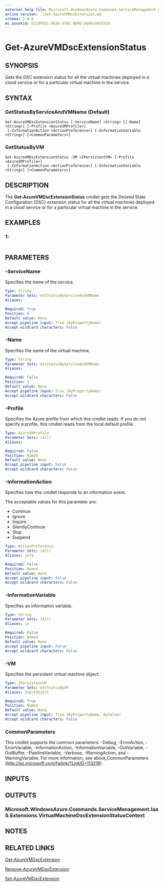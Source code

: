 ```yaml
---
external help file: Microsoft.WindowsAzure.Commands.ServiceManagement.dll-Help.xml
online version: .\Get-AzureVMDscExtension.md
schema: 2.0.0
ms.assetid: E218FED1-9636-476C-8D9D-D6AD14A35534
---
```


# Get-AzureVMDscExtensionStatus

## SYNOPSIS
Gets the DSC extension status for all the virtual machines deployed in a cloud service or for a particular virtual machine in the service.

## SYNTAX

### GetStatusByServiceAndVMName (Default)
```
Get-AzureVMDscExtensionStatus [-ServiceName] <String> [[-Name] <String>] [-Profile <AzureSMProfile>]
 [-InformationAction <ActionPreference>] [-InformationVariable <String>] [<CommonParameters>]
```

### GetStatusByVM
```
Get-AzureVMDscExtensionStatus -VM <IPersistentVM> [-Profile <AzureSMProfile>]
 [-InformationAction <ActionPreference>] [-InformationVariable <String>] [<CommonParameters>]
```

## DESCRIPTION
The **Get-AzureVMDscExtensionStatus** cmdlet gets the Desired State Configuration (DSC) extension status for all the virtual machines deployed in a cloud service or for a particular virtual machine in the service.

## EXAMPLES

### 1:
```

```

## PARAMETERS

### -ServiceName
Specifies the name of the service.

```yaml
Type: String
Parameter Sets: GetStatusByServiceAndVMName
Aliases: 

Required: True
Position: 0
Default value: None
Accept pipeline input: True (ByPropertyName)
Accept wildcard characters: False
```

### -Name
Specifies the name of the virtual machine.

```yaml
Type: String
Parameter Sets: GetStatusByServiceAndVMName
Aliases: 

Required: False
Position: 1
Default value: None
Accept pipeline input: True (ByPropertyName)
Accept wildcard characters: False
```

### -Profile
Specifies the Azure profile from which this cmdlet reads.
If you do not specify a profile, this cmdlet reads from the local default profile.

```yaml
Type: AzureSMProfile
Parameter Sets: (All)
Aliases: 

Required: False
Position: Named
Default value: None
Accept pipeline input: False
Accept wildcard characters: False
```

### -InformationAction
Specifies how this cmdlet responds to an information event.

The acceptable values for this parameter are:

- Continue
- Ignore
- Inquire
- SilentlyContinue
- Stop
- Suspend

```yaml
Type: ActionPreference
Parameter Sets: (All)
Aliases: infa

Required: False
Position: Named
Default value: None
Accept pipeline input: False
Accept wildcard characters: False
```

### -InformationVariable
Specifies an information variable.

```yaml
Type: String
Parameter Sets: (All)
Aliases: iv

Required: False
Position: Named
Default value: None
Accept pipeline input: False
Accept wildcard characters: False
```

### -VM
Specifies the persistent virtual machine object.

```yaml
Type: IPersistentVM
Parameter Sets: GetStatusByVM
Aliases: InputObject

Required: True
Position: Named
Default value: None
Accept pipeline input: True (ByPropertyName, ByValue)
Accept wildcard characters: False
```

### CommonParameters
This cmdlet supports the common parameters: -Debug, -ErrorAction, -ErrorVariable, -InformationAction, -InformationVariable, -OutVariable, -OutBuffer, -PipelineVariable, -Verbose, -WarningAction, and -WarningVariable. For more information, see about_CommonParameters (http://go.microsoft.com/fwlink/?LinkID=113216).

## INPUTS

## OUTPUTS

### Microsoft.WindowsAzure.Commands.ServiceManagement.IaaS.Extensions.VirtualMachineDscExtensionStatusContext

## NOTES

## RELATED LINKS

[Get-AzureVMDscExtension](./Get-AzureVMDscExtension.md)

[Remove-AzureVMDscExtension](./Remove-AzureVMDscExtension.md)

[Set-AzureVMDscExtension](./Set-AzureVMDscExtension.md)



